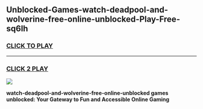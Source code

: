 
## Unblocked-Games-watch-deadpool-and-wolverine-free-online-unblocked-Play-Free-sq6lh
<h3>
<a href="https://premium76.site?title=watch-deadpool-and-wolverine-free-online-unblocked&ref=12A">CLICK TO PLAY</a></h3>
<hr>

<h3>
<a href="https://premium76.site?title=watch-deadpool-and-wolverine-free-online-unblocked&ref=12A">CLICK 2 PLAY</a>
  
</h3>

<a href="https://premium76.site?title=watch-deadpool-and-wolverine-free-online-unblocked&ref=12A"><img src="https://clearcache.store/games.png"></a>


**watch-deadpool-and-wolverine-free-online-unblocked games unblocked: Your Gateway to Fun and Accessible Online Gaming**
